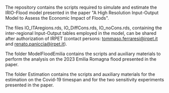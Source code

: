 The repository contains the scripts required to simulate and estimate the IRIO-Flood model presented in the paper "A High Resolution Input-Output Model to Assess the Economic Impact of Floods".

The files IO_ITAregions.rds, IO_DiffCons.rds, IO_noCons.rds, containing the inter-regional Input-Output tables employed in the model, can be shared after authorization of IRPET (contact persons: tommaso.ferraresi@irpet.it and renato.paniccia@irpet.it).

The folder ModelFloodEmilia contains the scripts and auxiliary materials to perform the analysis on the 2023 Emilia Romagna flood presented in the paper.

The folder Estimation contains the scripts and auxiliary materials for the estimation on the Covid-19 timespan and for the two sensitivity experiments presented in the paper.
